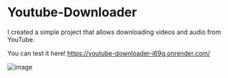 # Youtube-Downloader
I created a simple project that allows downloading videos and audio from YouTube.

You can test it here!
https://youtube-downloader-i69g.onrender.com/

![image](https://github.com/EmanuelPerdigao/Youtube-Downloader-/assets/126797662/bb8a14d3-c656-4903-a7ce-3ec3014d48f1)

